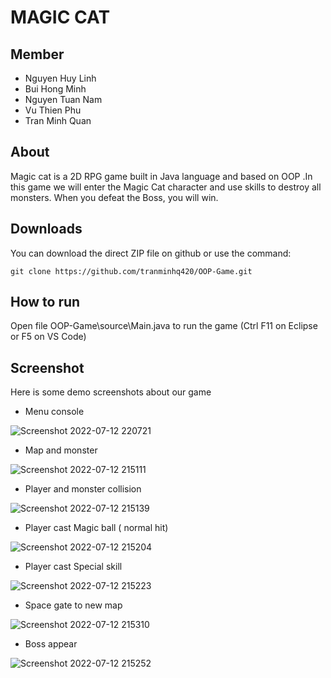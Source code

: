 # MAGIC CAT

## Member

- Nguyen Huy Linh 
- Bui Hong Minh
- Nguyen Tuan Nam
- Vu Thien Phu
- Tran Minh Quan

## About
Magic cat is a 2D RPG game built in Java language and based on OOP .In this game we will enter the Magic Cat character and use skills to destroy all monsters. When you defeat the Boss, you will win.

## Downloads
You can download the direct ZIP file on github or use the command:
```
git clone https://github.com/tranminhq420/OOP-Game.git
```
## How to run
Open file OOP-Game\source\Main.java to run the game (Ctrl F11 on Eclipse or F5 on VS Code)

## Screenshot
Here is some demo screenshots about our game
- Menu console

![Screenshot 2022-07-12 220721](https://user-images.githubusercontent.com/91653611/178523356-d85c2bb0-3be5-4964-888f-9cb5bbc9f447.png)

- Map and monster

![Screenshot 2022-07-12 215111](https://user-images.githubusercontent.com/91653611/178522196-b378e3eb-9557-4156-a875-92ea44b1a107.png)

- Player and monster collision

![Screenshot 2022-07-12 215139](https://user-images.githubusercontent.com/91653611/178522309-4b901593-8cbe-47a3-93f6-1cdf8d06ef46.png)

- Player cast Magic ball ( normal hit)

![Screenshot 2022-07-12 215204](https://user-images.githubusercontent.com/91653611/178522396-a24a43c9-482e-4614-8a1c-6ab48ee9936d.png)

- Player cast Special skill 

![Screenshot 2022-07-12 215223](https://user-images.githubusercontent.com/91653611/178522443-ef6e90a5-5b37-4332-9908-326108f7e8ec.png)

- Space gate to new map

![Screenshot 2022-07-12 215310](https://user-images.githubusercontent.com/91653611/178522577-0630c516-3b01-476d-bafc-58a9c730ac8c.png)

- Boss appear

![Screenshot 2022-07-12 215252](https://user-images.githubusercontent.com/91653611/178522522-ee65dab9-3df5-4441-b787-5749ebea62ce.png)

